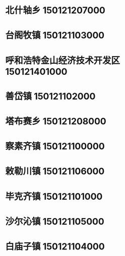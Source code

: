 # 北什轴乡 150121207000
# 台阁牧镇 150121103000
# 呼和浩特金山经济技术开发区 150121401000
# 善岱镇 150121102000
# 塔布赛乡 150121208000
# 察素齐镇 150121100000
# 敕勒川镇 150121106000
# 毕克齐镇 150121101000
# 沙尔沁镇 150121105000
# 白庙子镇 150121104000

